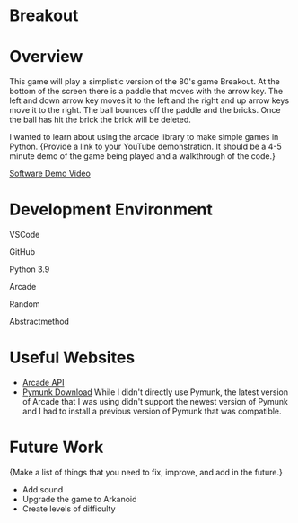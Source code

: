 # Breakout
# Overview


This game will play a simplistic version of the 80's game Breakout. At the bottom of the screen there is a paddle that moves with the arrow key. The left and down arrow key moves it to the left and the right and up arrow keys move it to the right. The ball bounces off the paddle and the bricks. Once the ball has hit the brick the brick will be deleted. 

I wanted to learn about using the arcade library to make simple games in Python.
{Provide a link to your YouTube demonstration.  It should be a 4-5 minute demo of the game being played and a walkthrough of the code.}

[Software Demo Video](https://www.youtube.com/watch?v=MJXcPOOObQ8&feature=youtu.be)

# Development Environment


VSCode

GitHub


Python 3.9

Arcade

Random

Abstractmethod
# Useful Websites
* [Arcade API](https://arcade.academy/arcade.html?highlight=load_texture#arcade.ArcadeContext.load_texture)
* [Pymunk Download](https://pypi.org/project/pymunk/5.7.0/)
While I didn't directly use Pymunk, the latest version of Arcade that I was using didn't support the newest version of Pymunk and I had to install a previous version of Pymunk that was compatible.
# Future Work

{Make a list of things that you need to fix, improve, and add in the future.}
* Add sound
* Upgrade the game to Arkanoid
* Create levels of difficulty
